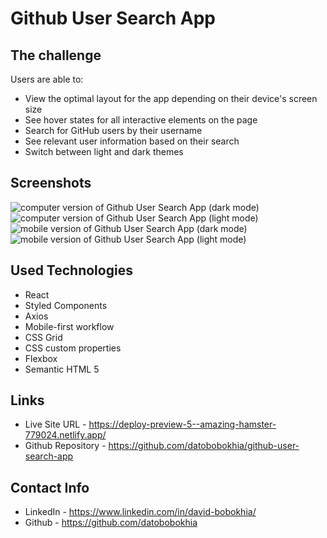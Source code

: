 # Github User Search App

## The challenge

Users are able to:

* View the optimal layout for the app depending on their device's screen size
* See hover states for all interactive elements on the page
* Search for GitHub users by their username
* See relevant user information based on their search
* Switch between light and dark themes


## Screenshots


<img src="https://user-images.githubusercontent.com/69156870/205496690-2e299f02-a303-4766-9157-95b050d980cf.PNG" alt="computer version of Github User Search App (dark mode)">

<img src="https://user-images.githubusercontent.com/69156870/205496791-8416b37f-1492-4493-a519-ad50b36235fa.PNG" alt="computer version of Github User Search App (light mode)">

<img src="https://user-images.githubusercontent.com/69156870/205496866-abf25463-0727-4a6c-aea2-094827009dde.PNG" alt="mobile version of Github User Search App (dark mode)">

<img src="https://user-images.githubusercontent.com/69156870/205496916-163d221e-8fbc-45f7-99ca-d40e00202b02.PNG" alt="mobile version of Github User Search App (light mode)">


## Used Technologies

* React
* Styled Components
* Axios
* Mobile-first workflow
* CSS Grid
* CSS custom properties
* Flexbox
* Semantic HTML 5


## Links

* Live Site URL - https://deploy-preview-5--amazing-hamster-779024.netlify.app/
* Github Repository - https://github.com/datobobokhia/github-user-search-app

## Contact Info

* LinkedIn - https://www.linkedin.com/in/david-bobokhia/
* Github - https://github.com/datobobokhia
